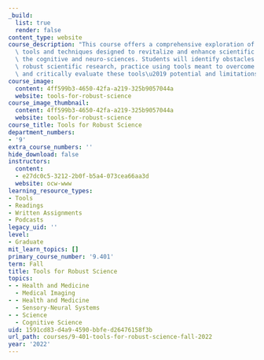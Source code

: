 ```yaml
---
_build:
  list: true
  render: false
content_type: website
course_description: "This course offers a comprehensive exploration of cutting-edge\
  \ tools and techniques designed to revitalize and enhance scientific practices in\
  \ the cognitive and neuro-sciences. Students will identify obstacles to conducting\
  \ robust scientific research, practice using tools meant to overcome these obstacles,\
  \ and critically evaluate these tools\u2019 potential and limitations."
course_image:
  content: 4ff599b3-4650-42fa-a219-325b9057044a
  website: tools-for-robust-science
course_image_thumbnail:
  content: 4ff599b3-4650-42fa-a219-325b9057044a
  website: tools-for-robust-science
course_title: Tools for Robust Science
department_numbers:
- '9'
extra_course_numbers: ''
hide_download: false
instructors:
  content:
  - e27dc0c5-3212-2b0f-b5a4-073cea66aa3d
  website: ocw-www
learning_resource_types:
- Tools
- Readings
- Written Assignments
- Podcasts
legacy_uid: ''
level:
- Graduate
mit_learn_topics: []
primary_course_number: '9.401'
term: Fall
title: Tools for Robust Science
topics:
- - Health and Medicine
  - Medical Imaging
- - Health and Medicine
  - Sensory-Neural Systems
- - Science
  - Cognitive Science
uid: 1591cd83-d4a9-4590-bbfe-d26476158f3b
url_path: courses/9-401-tools-for-robust-science-fall-2022
year: '2022'
---
```

